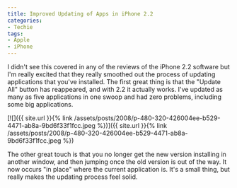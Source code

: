```yaml
---
title: Improved Updating of Apps in iPhone 2.2
categories:
- Techie
tags:
- Apple
- iPhone
---
```


I didn't see this covered in any of the reviews of the iPhone 2.2 software but I'm really excited that they really smoothed out the process of updating applications that you've installed. The first great thing is that the "Update All" button has reappeared, and with 2.2 it actually works. I've updated as many as five applications in one swoop and had zero problems, including some big applications.

[![]({{ site.url }}{% link /assets/posts/2008/p-480-320-426004ee-b529-4471-ab8a-9bd6f33f1fcc.jpeg %})]({{ site.url }}{% link /assets/posts/2008/p-480-320-426004ee-b529-4471-ab8a-9bd6f33f1fcc.jpeg %})

The other great touch is that you no longer get the new version installing in another window, and then jumping once the old version is out of the way. It now occurs "in place" where the current application is. It's a small thing, but really makes the updating process feel solid.
